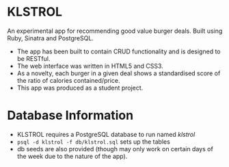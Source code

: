 # KLSTROL
An experimental app for recommending good value burger deals. Built using Ruby, Sinatra and PostgreSQL.

* The app has been built to contain CRUD functionality and is designed to be RESTful.
* The web interface was written in HTML5 and CSS3.
* As a novelty, each burger in a given deal shows a standardised score of the ratio of calories contained/price.
* This app was produced as a student project. 

# Database Information

* KLSTROL requires a PostgreSQL database to run named _klstrol_
* `psql -d klstrol -f db/klstrol.sql` sets up the tables
* db seeds are also provided (though may only work on certain days of the week due to the nature of the app).
